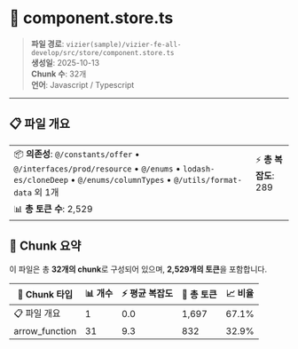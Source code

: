 # 📄 component.store.ts

> **파일 경로**: `vizier(sample)/vizier-fe-all-develop/src/store/component.store.ts`  
> **생성일**: 2025-10-13  
> **Chunk 수**: 32개  
> **언어**: Javascript / Typescript
---





## 📋 파일 개요

| | |
|--|--|
| 📦 **의존성**: `@/constants/offer` • `@/interfaces/prod/resource` • `@/enums` • `lodash-es/cloneDeep` • `@/enums/columnTypes` • `@/utils/format-data` 외 1개 | ⚡ **총 복잡도**: 289 |
| 📊 **총 토큰 수**: 2,529 |  |






## 🧩 Chunk 요약

이 파일은 총 **32개의 chunk**로 구성되어 있으며, **2,529개의 토큰**을 포함합니다.

| 🧩 Chunk 타입 | 📊 개수 | ⚡ 평균 복잡도 | 📝 총 토큰 | 📈 비율 |
|---------------|--------|-------------|----------|--------|
| 📋 파일 개요 | 1 | 0.0 | 1,697 | 67.1% |
| arrow_function | 31 | 9.3 | 832 | 32.9% |

